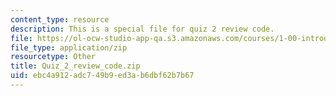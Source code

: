 ```yaml
---
content_type: resource
description: This is a special file for quiz 2 review code.
file: https://ol-ocw-studio-app-qa.s3.amazonaws.com/courses/1-00-introduction-to-computers-and-engineering-problem-solving-spring-2012/ebc4a912adc749b9ed3ab6dbf62b7b67_Quiz_2_review_code.zip
file_type: application/zip
resourcetype: Other
title: Quiz_2_review_code.zip
uid: ebc4a912-adc7-49b9-ed3a-b6dbf62b7b67
---
```

